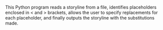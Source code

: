 This Python program reads a storyline from a file, identifies placeholders enclosed in < and > brackets, allows the user to specify replacements for each placeholder, and finally outputs the storyline with the substitutions made.
